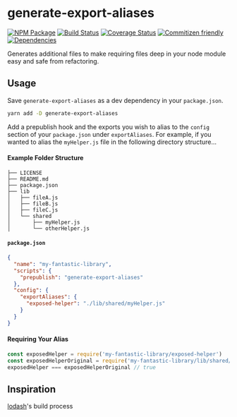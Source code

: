 # generate-export-aliases
[![NPM Package](https://badge.fury.io/js/generate-export-aliases.svg)](https://www.npmjs.com/package/generate-export-aliases)
[![Build Status](https://travis-ci.org/patrickhulce/generate-export-aliases.svg?branch=master)](https://travis-ci.org/patrickhulce/generate-export-aliases)
[![Coverage Status](https://coveralls.io/repos/github/patrickhulce/generate-export-aliases/badge.svg?branch=master)](https://coveralls.io/github/patrickhulce/generate-export-aliases?branch=master)
[![Commitizen friendly](https://img.shields.io/badge/commitizen-friendly-brightgreen.svg)](http://commitizen.github.io/cz-cli/)
[![Dependencies](https://david-dm.org/patrickhulce/generate-export-aliases.svg)](https://david-dm.org/patrickhulce/generate-export-aliases)

Generates additional files to make requiring files deep in your node module easy and safe from refactoring.


## Usage

Save `generate-export-aliases` as a dev dependency in your `package.json`.
```sh
yarn add -D generate-export-aliases
```

Add a prepublish hook and the exports you wish to alias to the `config` section of your `package.json` under `exportAliases`.
For example, if you wanted to alias the `myHelper.js` file in the following directory structure...

#### Example Folder Structure
```
├── LICENSE
├── README.md
├── package.json
├── lib
│   ├── fileA.js
│   ├── fileB.js
│   ├── fileC.js
│   └── shared
│       ├── myHelper.js
│       └── otherHelper.js
```

#### `package.json`
```json
{
  "name": "my-fantastic-library",
  "scripts": {
    "prepublish": "generate-export-aliases"
  },
  "config": {
    "exportAliases": {
      "exposed-helper": "./lib/shared/myHelper.js"
    }
  }
}
```

#### Requiring Your Alias
```js
const exposedHelper = require('my-fantastic-library/exposed-helper')
const exposedHelperOriginal = require('my-fantastic-library/lib/shared/myHelper.js')
exposedHelper === exposedHelperOriginal // true
```

## Inspiration
[lodash](https://github.com/lodash/lodash)'s build process
